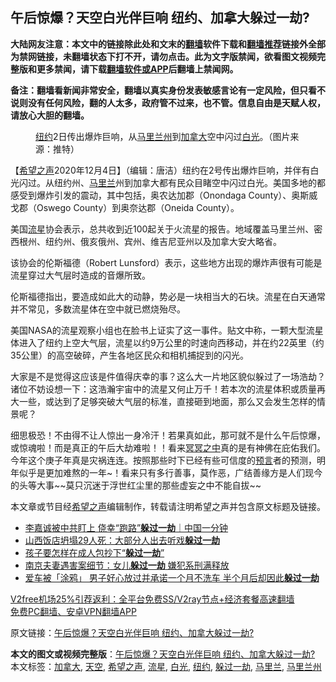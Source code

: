  <h2>午后惊爆？天空白光伴巨响 纽约、加拿大躲过一劫?</h2> <p class="notice"><b>大陆网友注意：本文中的链接除此处和文末的<a href="https://github.com/bannedbook/fanqiang" >翻墙</a>软件下载和<a href="https://github.com/killgcd/justmysocks/blob/master/README.md">翻墙推荐</a>链接外全部为禁网链接，未翻墙状态下打不开，请勿点击。此为文字版禁闻，欲看图文视频完整版和更多禁闻，请下载<a href="https://github.com/bannedbook/fanqiang">翻墙软件或APP</a>后翻墙上禁闻网。</p><p>备注：翻墙看新闻非常安全，翻墙以真实身份发表敏感言论有一定风险，但只看不说则没有任何风险，翻的人太多，政府管不过来，也不管。信息自由是天赋人权，请放心大胆的翻墙。</b></p>  <div class="entry"> <figure><figcaption><a href="https://www.bannedbook.org/bnews/tag/%e7%ba%bd%e7%ba%a6/" class="st_tag internal_tag" rel="tag" title="标签 纽约 下的日志">纽约</a>2日传出爆炸巨响，从<a href="https://www.bannedbook.org/bnews/tag/%E9%A9%AC%E9%87%8C%E5%85%B0%E5%B7%9E/" class="st_tag internal_tag" rel="tag" title="标签 马里兰州 下的日志">马里兰州</a>到<a href="https://www.bannedbook.org/bnews/tag/%e5%8a%a0%e6%8b%bf%e5%a4%a7/" class="st_tag internal_tag" rel="tag" title="标签 加拿大 下的日志">加拿大</a>空中闪过<a href="https://www.bannedbook.org/bnews/tag/%E7%99%BD%E5%85%89/" class="st_tag internal_tag" rel="tag" title="标签 白光 下的日志">白光</a>。（图片来源：推特）</figcaption></figure> <p>【<span class='wp_keywordlink_affiliate'><a href="https://www.soundofhope.org" title="希望之声" target="_blank">希望之声</a></span>2020年12月4日】（编辑：唐洁）纽约在2号传出爆炸巨响，并伴有白光闪过。从纽约州、<a href="https://www.bannedbook.org/bnews/tag/%E9%A9%AC%E9%87%8C%E5%85%B0/" class="st_tag internal_tag" rel="tag" title="标签 马里兰 下的日志">马里兰</a>州到加拿大都有民众目睹空中闪过白光。美国多地的都感受到爆炸引发的震动，其中包括，奥农达加郡（Onondaga County）、奥斯威戈郡（Oswego County）到奥奈达郡（Oneida County）。</p> <p>美国<a href="https://www.bannedbook.org/bnews/tag/%E6%B5%81%E6%98%9F/" class="st_tag internal_tag" rel="tag" title="标签 流星 下的日志">流星</a>协会表示，总共收到近100起关于火流星的报告。地域覆盖马里兰州、密西根州、纽约州、俄亥俄州、宾州、维吉尼亚州以及加拿大安大略省。</p>  <p></p> <p>该协会的伦斯福德（Robert Lunsford）表示，这些地方出现的爆炸声很有可能是流星穿过大气层时造成的音爆所致。</p>  <p>伦斯福德指出，要造成如此大的动静，势必是一块相当大的石块。流星在白天通常并不常见，多数流星体在空中就已燃烧殆尽。</p> <p>美国NASA的流星观察小组也在脸书上证实了这一事件。贴文中称，一颗大型流星体进入了纽约上空大气层，流星以约9万公里的时速向西移动，并在约22英里（约35公里）的高空破碎，产生各地区民众和相机捕捉到的闪光。 </p>  <p>大家是不是觉得这应该是件值得庆幸的事？这么大一片地区貌似躲过了一场浩劫？诸位不妨设想一下：这浩瀚宇宙中的流星又何止万千！若本次的流星体积或质量再大一些，或达到了足够突破大气层的标准，直接砸到地面，那么又会发生怎样的情景呢？</p> <p>细思极恐！不由得不让人惊出一身冷汗！若果真如此，那可就不是什么午后惊爆，或惊魂啦！而是真正的午后大劫难啦！！看来<span class='wp_keywordlink'><a href="https://www.bannedbook.org/forum3/topic64.html" title="电子书：冥冥之中有定数" target="_blank">冥冥之中</a></span>真的是有神佛在庇佑我们。今年这个庚子年真是灾祸连连。按照那些时下已经有些可信度的<span class='wp_keywordlink'><a href="https://www.bannedbook.org/forum5/" title="预言玄学禁书下载" rel="nofollow">预言</a></span>者的预测，明年似乎是更加难熬的一年~！看来只有多行善事，莫作恶，广结善缘方是人们现今的头等大事~~莫只沉迷于浮世红尘里的那些虚妄之中不能自拔~~</p>  <p></p> <p>本文章或节目经<a href="https://www.bannedbook.org/bnews/tag/%e5%b8%8c%e6%9c%9b%e4%b9%8b%e5%a3%b0/" class="st_tag internal_tag" rel="tag" title="标签 希望之声 下的日志">希望之声</a>编辑制作，转载请注明希望之声并包含原文标题及链接。</p> <ul class='op-related-articles' title='相关阅读'> <li><a href='https://www.bannedbook.org/bnews/taiwannews/20200924/1402595.html' target='_blank'>李嘉诚被中共盯上 侥幸“跑路”<b>躲过一劫</b>｜中国一分钟</a></li> <li><a href='https://www.bannedbook.org/bnews/baitai/20200831/1388615.html' target='_blank'>山西饭店坍塌29人死：大部分人出去听戏<b>躲过一劫</b></a></li> <li><a href='https://www.bannedbook.org/bnews/yule/20200607/1340807.html' target='_blank'>孩子要怎样在成人包抄下“<b>躲过一劫</b>”</a></li> <li><a href='https://www.bannedbook.org/bnews/baitai/20200531/1337368.html' target='_blank'>南京夫妻遇害案细节：女儿<b>躲过一劫</b> 嫌犯系刑满释放</a></li> <li><a href='https://www.bannedbook.org/bnews/funmedia/20200201/1268865.html' target='_blank'>爱车被「涂鸦」 男子好心放过并承诺一个月不洗车 半个月后却因此<b>躲过一劫</b></a></li> </ul> <p class="texttj"> <a href="https://github.com/bannedbook/fanqiang/wiki/V2ray%E6%9C%BA%E5%9C%BA" target="_blank">V2free机场25%引荐返利：全平台免费SS/V2ray节点+经济套餐高速翻墙</a><br/> <a href="https://github.com/bannedbook/fanqiang/wiki/%E7%A6%81%E9%97%BB%E7%BD%91%E5%AE%89%E5%8D%93%E7%BF%BB%E5%A2%99%E6%96%B0%E9%97%BBAPP" target="_blank">免费PC翻墙、安卓VPN翻墙APP</a></p><p>原文链接：<a class="src_link"  href="https://www.soundofhope.org/post/449971" target="_blank">午后惊爆？天空白光伴巨响 纽约、加拿大躲过一劫?</a></p><a name='sharetosocial'></a>       <div><b>本文的图文或视频完整版</b>：<a href='https://www.bannedbook.org/bnews/comments/20201204/1442022.html'>午后惊爆？天空白光伴巨响 纽约、加拿大躲过一劫?</a></div>  </div><!--END ENTRY--> <div class="postfooter"> <div>本文标签：<a href="https://www.bannedbook.org/bnews/tag/%e5%8a%a0%e6%8b%bf%e5%a4%a7/" rel="tag">加拿大</a>, <a href="https://www.bannedbook.org/bnews/tag/%E5%A4%A9%E7%A9%BA/" rel="tag">天空</a>, <a href="https://www.bannedbook.org/bnews/tag/%e5%b8%8c%e6%9c%9b%e4%b9%8b%e5%a3%b0/" rel="tag">希望之声</a>, <a href="https://www.bannedbook.org/bnews/tag/%E6%B5%81%E6%98%9F/" rel="tag">流星</a>, <a href="https://www.bannedbook.org/bnews/tag/%E7%99%BD%E5%85%89/" rel="tag">白光</a>, <a href="https://www.bannedbook.org/bnews/tag/%e7%ba%bd%e7%ba%a6/" rel="tag">纽约</a>, <a href="https://www.bannedbook.org/bnews/tag/%E8%BA%B2%E8%BF%87%E4%B8%80%E5%8A%AB/" rel="tag">躲过一劫</a>, <a href="https://www.bannedbook.org/bnews/tag/%E9%A9%AC%E9%87%8C%E5%85%B0/" rel="tag">马里兰</a>, <a href="https://www.bannedbook.org/bnews/tag/%E9%A9%AC%E9%87%8C%E5%85%B0%E5%B7%9E/" rel="tag">马里兰州</a></div>  </div><!--END POSTFOOTER--> 